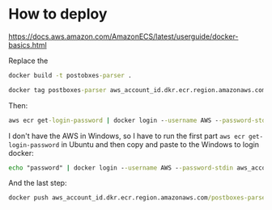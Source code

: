 # How to deploy

<https://docs.aws.amazon.com/AmazonECS/latest/userguide/docker-basics.html>

Replace the 

```cmd
docker build -t postobxes-parser .

docker tag postboxes-parser aws_account_id.dkr.ecr.region.amazonaws.com/postboxes-parser
```

Then:

```cmd
aws ecr get-login-password | docker login --username AWS --password-stdin aws_account_id.dkr.ecr.region.amazonaws.com
```

I don't have the AWS in Windows, so I have to run the first part `aws ecr get-login-password` in Ubuntu and then copy and paste to the Windows to login docker:

```cmd
echo "password" | docker login --username AWS --password-stdin aws_account_id.dkr.ecr.region.amazonaws.com/postboxes-parser
```

And the last step:

```cmd
docker push aws_account_id.dkr.ecr.region.amazonaws.com/postboxes-parser
```
